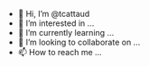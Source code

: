 - 👋 Hi, I’m @tcattaud
- 👀 I’m interested in ...
- 🌱 I’m currently learning ...
- 💞️ I’m looking to collaborate on ...
- 📫 How to reach me ...

<!---
tcattaud/tcattaud is a ✨ special ✨ repository because its `README.md` (this file) appears on your GitHub profile.
You can click the Preview link to take a look at your changes.
--->
